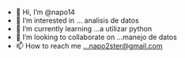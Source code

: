 - 👋 Hi, I’m @napo14
- 👀 I’m interested in ... analisis de datos
- 🌱 I’m currently learning ...a utilizar python
- 💞️ I’m looking to collaborate on ...manejo de datos
- 📫 How to reach me ...napo2ster@gmail.com

<!---
napo14/napo14 is a ✨ special ✨ repository because its `README.md` (this file) appears on your GitHub profile.
You can click the Preview link to take a look at your changes.
--->
